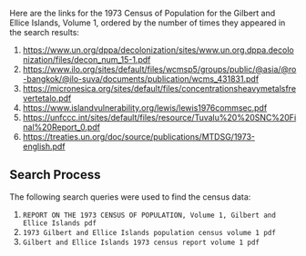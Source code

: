 Here are the links for the 1973 Census of Population for the Gilbert and Ellice Islands, Volume 1, ordered by the number of times they appeared in the search results:

1. https://www.un.org/dppa/decolonization/sites/www.un.org.dppa.decolonization/files/decon_num_15-1.pdf
2. https://www.ilo.org/sites/default/files/wcmsp5/groups/public/@asia/@ro-bangkok/@ilo-suva/documents/publication/wcms_431831.pdf
3. https://micronesica.org/sites/default/files/concentrationsheavymetalsfrevertetalo.pdf
4. https://www.islandvulnerability.org/lewis/lewis1976commsec.pdf
5. https://unfccc.int/sites/default/files/resource/Tuvalu%20%20SNC%20Final%20Report_0.pdf
6. https://treaties.un.org/doc/source/publications/MTDSG/1973-english.pdf

## Search Process

The following search queries were used to find the census data:

1. `REPORT ON THE 1973 CENSUS OF POPULATION, Volume 1, Gilbert and Ellice Islands pdf`
2. `1973 Gilbert and Ellice Islands population census volume 1 pdf`
3. `Gilbert and Ellice Islands 1973 census report volume 1 pdf`
